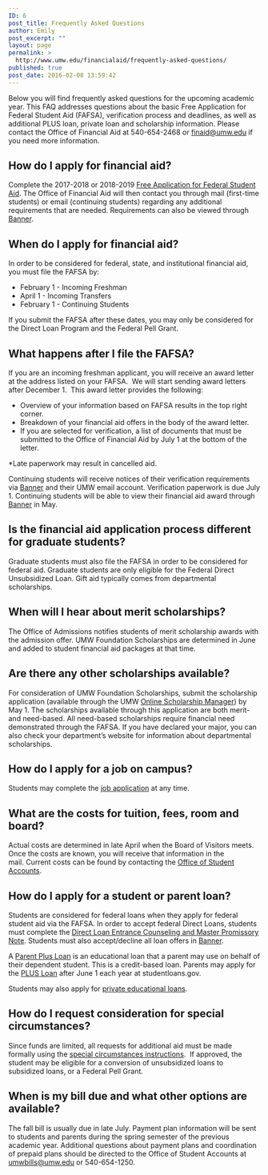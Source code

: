 ```yaml
---
ID: 6
post_title: Frequently Asked Questions
author: Emily
post_excerpt: ""
layout: page
permalink: >
  http://www.umw.edu/financialaid/frequently-asked-questions/
published: true
post_date: 2016-02-08 13:59:42
---
```

Below you will find frequently asked questions for the upcoming academic year. This FAQ addresses questions about the basic Free Application for Federal Student Aid (FAFSA), verification process and deadlines, as well as additional PLUS loan, private loan and scholarship information. Please contact the Office of Financial Aid at 540-654-2468 or <a href="mailto:finaid@umw.edu">finaid@umw.edu</a> if you need more information.
<h2>How do I apply for financial aid?</h2>
Complete the 2017-2018 or 2018-2019 <a href="http://FAFSA.ed.gov">Free Application for Federal Student Aid</a>. The Office of Financial Aid will then contact you through mail (first-time students) or email (continuing students) regarding any additional requirements that are needed. Requirements can also be viewed through <a href="https://banner.umw.edu/ssomanager/c/SSB">Banner</a>.
<h2>When do I apply for financial aid?</h2>
In order to be considered for federal, state, and institutional financial aid, you must file the FAFSA by:
<ul>
 	<li>February 1 - Incoming Freshman</li>
 	<li>April 1 - Incoming Transfers</li>
 	<li>February 1 - Continuing Students</li>
</ul>
If you submit the FAFSA after these dates, you may only be considered for the Direct Loan Program and the Federal Pell Grant.
<h2>What happens after I file the FAFSA?</h2>
If you are an incoming freshman applicant, you will receive an award letter at the address listed on your FAFSA.  We will start sending award letters after December 1.  This award letter provides the following:
<ul>
 	<li>Overview of your information based on FAFSA results in the top right corner.</li>
 	<li>Breakdown of your financial aid offers in the body of the award letter.</li>
 	<li>If you are selected for verification, a list of documents that must be submitted to the Office of Financial Aid by July 1 at the bottom of the letter.</li>
</ul>
*Late paperwork may result in cancelled aid.

Continuing students will receive notices of their verification requirements via <a href="https://banner.umw.edu/ssomanager/c/SSB">Banner</a> and their UMW email account. Verification paperwork is due July 1. Continuing students will be able to view their financial aid award through <a href="https://banner.umw.edu/ssomanager/c/SSB">Banner</a> in May.
<h2>Is the financial aid application process different for graduate students?</h2>
Graduate students must also file the FAFSA in order to be considered for federal aid. Graduate students are only eligible for the Federal Direct Unsubsidized Loan. Gift aid typically comes from departmental scholarships.
<h2>When will I hear about merit scholarships?</h2>
The Office of Admissions notifies students of merit scholarship awards with the admission offer. UMW Foundation Scholarships are determined in June and added to student financial aid packages at that time.
<h2>Are there any other scholarships available?</h2>
For consideration of UMW Foundation Scholarships, submit the scholarship application (available through the UMW <a href="http://umw.scholarships.ngwebsolutions.com/">Online Scholarship Manager</a>) by May 1. The scholarships available through this application are both merit- and need-based. All need-based scholarships require financial need demonstrated through the FAFSA. If you have declared your major, you can also check your department’s website for information about departmental scholarships.
<h2>How do I apply for a job on campus?</h2>
Students may complete the <a href="http://www.umw.edu/financialaid/student-employment/applicants/apply/">job application</a> at any time.
<h2>What are the costs for tuition, fees, room and board?</h2>
Actual costs are determined in late April when the Board of Visitors meets. Once the costs are known, you will receive that information in the mail. Current costs can be found by contacting the <a href="http://adminfinance.umw.edu/studentaccounts/">Office of Student Accounts</a>.
<h2>How do I apply for a student or parent loan?</h2>
Students are considered for federal loans when they apply for federal student aid via the FAFSA. In order to accept federal Direct Loans, students must complete the <a href="http://www.studentloans.gov/">Direct Loan Entrance Counseling and Master Promissory Note</a>. Students must also accept/decline all loan offers in <a href="https://banner.umw.edu/ssomanager/c/SSB?pkg=twbkwbis.P_GenMenu?name=bmenu.P_FAApplStuMnu">Banner</a>.

A <a href="http://www.umw.edu/financialaid/types/loans/parent-plus-loan/">Parent Plus Loan</a> is an educational loan that a parent may use on behalf of their dependent student. This is a credit-based loan. Parents may apply for the <a href="http://www.studentloans.gov">PLUS Loan</a> after June 1 each year at studentloans.gov.

Students may also apply for <a href="http://www.umw.edu/financialaid/types/loans/private/">private educational loans</a>.
<h2>How do I request consideration for special circumstances?</h2>
Since funds are limited, all requests for additional aid must be made formally using the <a href="http://www.umw.edu/financialaid/process/verification/special-situations/">special circumstances instructions</a>.  If approved, the student may be eligible for a conversion of unsubsidized loans to subsidized loans, or a Federal Pell Grant.
<h2>When is my bill due and what other options are available?</h2>
The fall bill is usually due in late July. Payment plan information will be sent to students and parents during the spring semester of the previous academic year. Additional questions about payment plans and coordination of prepaid plans should be directed to the Office of Student Accounts at <a href="mailto:umwbills@umw.edu">umwbills@umw.edu</a> or 540-654-1250.
